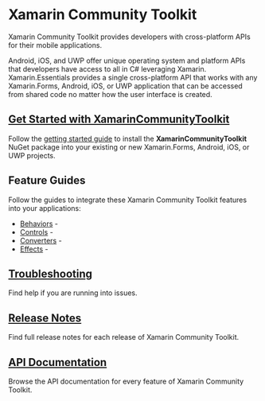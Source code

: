 # Xamarin Community Toolkit

Xamarin Community Toolkit provides developers with cross-platform APIs for their mobile applications.

Android, iOS, and UWP offer unique operating system and platform APIs that developers have access to all in C# leveraging Xamarin. Xamarin.Essentials provides a single cross-platform API that works with any Xamarin.Forms, Android, iOS, or UWP application that can be accessed from shared code no matter how the user interface is created.

## [Get Started with XamarinCommunityToolkit](articles/get-started.md)

Follow the [getting started guide](articles/get-started.md) to install the **XamarinCommunityToolkit** NuGet package into your existing or new Xamarin.Forms, Android, iOS, or UWP projects.

## Feature Guides

Follow the guides to integrate these  Xamarin Community Toolkit features into your applications:

* [Behaviors](articles/behaviors.md) - 
* [Controls](articles/controls.md) - 
* [Converters](articles/converters.md) - 
* [Effects](articles/effects.md) - 

## [Troubleshooting](articles/troubleshooting.md)

Find help if you are running into issues.

## [Release Notes](articles/release-notes/current.md)

Find full release notes for each release of Xamarin Community Toolkit.

## [API Documentation](api/index.md)

Browse the API documentation for every feature of Xamarin Community Toolkit.